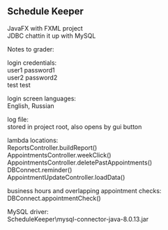 
## Schedule Keeper

JavaFX with FXML project  
JDBC chattin it up with MySQL  




Notes to grader:  

login credentials:  
user1 password1  
user2 password2  
test  test  

login screen languages:  
English, Russian  

log file:  
stored in project root, also opens by gui button  

lambda locations:  
ReportsController.buildReport()  
AppointmentsController.weekClick()  
AppointmentsController.deletePastAppointments()  
DBConnect.reminder()  
AppointmentUpdateController.loadData()  

business hours and overlapping appointment checks:  
DBConnect.appointmentCheck()  

MySQL driver:  
ScheduleKeeper\mysql-connector-java-8.0.13.jar  
